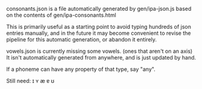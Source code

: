 consonants.json is a file automatically generated by gen/ipa-json.js based on the contents of gen/ipa-consonants.html

This is primarily useful as a starting point to avoid typing hundreds of json entries manually, and in the future it may become convenient to revise the pipeline for this automatic generation, or abandon it entirely.


vowels.json is currently missing some vowels. (ones that aren't on an axis) It isn't automatically generated from anywhere, and is just updated by hand.

If a phoneme can have any property of that type, say "any".

Still need:
ɪ
ʏ
æ
ɐ
ʊ
